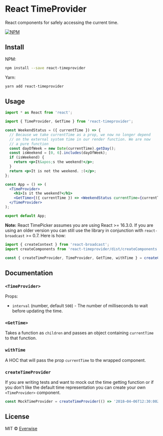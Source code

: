 # React TimeProvider

React components for safely accessing the current time.

[![NPM](https://img.shields.io/npm/v/react-timeprovider.svg)](https://www.npmjs.com/package/react-timeprovider)

## Install

NPM:

```bash
npm install --save react-timeprovider
```

Yarn:

```bash
yarn add react-timeprovider
```

## Usage

```jsx
import * as React from 'react';

import { TimeProvider, GetTime } from 'react-timeprovider';

const WeekendStatus = ({ currentTime }) => {
  // Because we take currentTime as a prop, we now no longer depend
  // on the external system time in our render function. We are now
  // a pure function
  const dayOfWeek = new Date(currentTime).getDay();
  const isWeekend = [0, 6].includes(dayOfWeek);
  if (isWeekend) {
    return <p>It&apos;s the weekend!</p>;
  }
  return <p>It is not the weekend. :(</p>;
};

const App = () => (
  <TimeProvider>
    <h1>Is it the weekend?</h1>
    <GetTime>{({ currentTime }) => <WeekendStatus currentTime={currentTime} />}</GetTime>
  </TimeProvider>
);

export default App;
```

**Note:** React TimePicker assumes you are using React >= 16.3.0. If you are
using an older version you can still use the library in conjunction with
`react-broadcast` >= 0.7. Here is how:

```jsx
import { createContext } from 'react-broadcast';
import createComponents from 'react-timeprovider/dist/createComponents';

const { createTimeProvider, TimeProvider, GetTime, withTime } = createComponents(createContext());
```

## Documentation

### `<TimeProvider>`

Props:

* `interval` (number, default `500`) - The number of milliseconds to wait before
  updating the time.

### `<GetTime>`

Takes a function as `children` and passes an object containing `currentTime` to
that function.

### `withTime`

A HOC that will pass the prop `currentTime` to the wrapped component.

### `createTimeProvider`

If you are writing tests and want to mock out the time getting function or if
you don't like the default time representation you can create your own
`<TimeProvider>` component.

```jsx
const MockTimeProvider = createTimeProvider(() => '2018–04–06T12:30:00Z');
```

## License

MIT © [Everwise](https://github.com/everwise)

